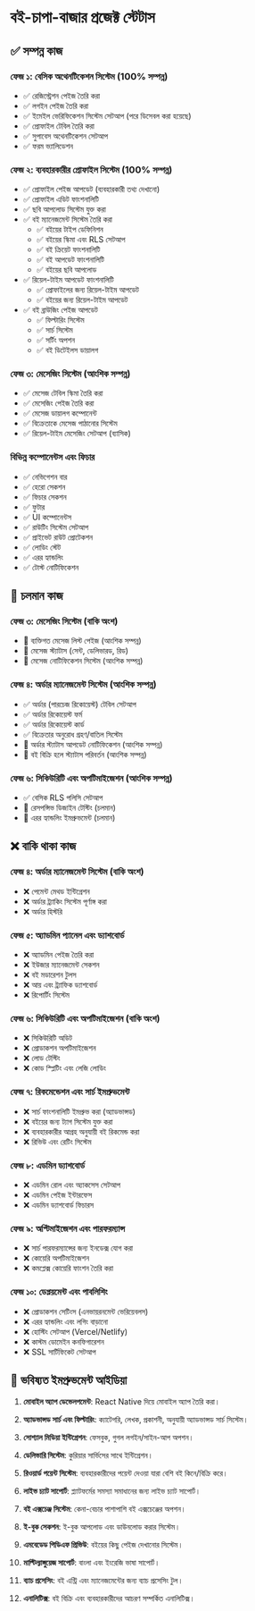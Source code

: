 # বই-চাপা-বাজার প্রজেক্ট স্টেটাস

## ✅ সম্পন্ন কাজ

### ফেজ ১: বেসিক অথেনটিকেশন সিস্টেম (100% সম্পন্ন)
- ✅ রেজিস্ট্রেশন পেইজ তৈরি করা
- ✅ লগইন পেইজ তৈরি করা
- ✅ ইমেইল ভেরিফিকেশন সিস্টেম সেটআপ (পরে ডিসেবল করা হয়েছে)
- ✅ প্রোফাইল টেবিল তৈরি করা
- ✅ সুপাবেস অথেনটিকেশন সেটআপ
- ✅ ফরম ভ্যালিডেশন

### ফেজ ২: ব্যবহারকারীর প্রোফাইল সিস্টেম (100% সম্পন্ন)
- ✅ প্রোফাইল পেইজ আপডেট (ব্যবহারকারী তথ্য দেখানো)
- ✅ প্রোফাইল এডিট ফাংশনালিটি
- ✅ ছবি আপলোড সিস্টেম যুক্ত করা
- ✅ বই ম্যানেজমেন্ট সিস্টেম তৈরি করা
  - ✅ বইয়ের টাইপ ডেফিনিশন
  - ✅ বইয়ের স্কিমা এবং RLS সেটআপ
  - ✅ বই ক্রিয়েট ফাংশনালিটি
  - ✅ বই আপডেট ফাংশনালিটি
  - ✅ বইয়ের ছবি আপলোড
- ✅ রিয়েল-টাইম আপডেট ফাংশনালিটি
  - ✅ প্রোফাইলের জন্য রিয়েল-টাইম আপডেট
  - ✅ বইয়ের জন্য রিয়েল-টাইম আপডেট
- ✅ বই ব্রাউজিং পেইজ আপডেট
  - ✅ ফিল্টারিং সিস্টেম
  - ✅ সার্চ সিস্টেম
  - ✅ সর্টিং অপশন
  - ✅ বই ডিটেইলস ডায়ালগ

### ফেজ ৩: মেসেজিং সিস্টেম (আংশিক সম্পন্ন)
- ✅ মেসেজ টেবিল স্কিমা তৈরি করা
- ✅ মেসেজিং পেইজ তৈরি করা
- ✅ মেসেজ ডায়ালগ কম্পোনেন্ট
- ✅ বিক্রেতাকে মেসেজ পাঠানোর সিস্টেম
- ✅ রিয়েল-টাইম মেসেজিং সেটআপ (ব্যাসিক)

### বিভিন্ন কম্পোনেন্টস এবং ফিচার
- ✅ নেভিগেশন বার
- ✅ হেরো সেকশন
- ✅ ফিচার সেকশন
- ✅ ফুটার
- ✅ UI কম্পোনেন্টস
- ✅ রাউটিং সিস্টেম সেটআপ
- ✅ প্রাইভেট রাউট প্রোটেকশন
- ✅ লোডিং স্টেট
- ✅ এরর হ্যান্ডলিং
- ✅ টোস্ট নোটিফিকেশন

## 🚧 চলমান কাজ

### ফেজ ৩: মেসেজিং সিস্টেম (বাকি অংশ)
- 🚧 ব্যক্তিগত মেসেজ লিস্ট পেইজ (আংশিক সম্পন্ন)
- 🚧 মেসেজ স্ট্যাটাস (সেন্ট, ডেলিভারড, রিড)
- 🚧 মেসেজ নোটিফিকেশন সিস্টেম (আংশিক সম্পন্ন)

### ফেজ ৪: অর্ডার ম্যানেজমেন্ট সিস্টেম (আংশিক সম্পন্ন)
- ✅ অর্ডার (পারচেজ রিকোয়েস্ট) টেবিল সেটআপ
- ✅ অর্ডার রিকোয়েস্ট ফর্ম
- ✅ অর্ডার রিকোয়েস্ট কার্ড
- ✅ বিক্রেতার অনুরোধ গ্রহণ/বাতিল সিস্টেম
- 🚧 অর্ডার স্ট্যাটাস আপডেট নোটিফিকেশন (আংশিক সম্পন্ন)
- 🚧 বই বিক্রি হলে স্ট্যাটাস পরিবর্তন (আংশিক সম্পন্ন)

### ফেজ ৬: সিকিউরিটি এবং অপটিমাইজেশন (আংশিক সম্পন্ন)
- ✅ বেসিক RLS পলিসি সেটআপ
- 🚧 রেসপন্সিভ ডিজাইন টেস্টিং (চলমান)
- 🚧 এরর হ্যান্ডলিং ইমপ্রুভমেন্ট (চলমান)

## ❌ বাকি থাকা কাজ

### ফেজ ৪: অর্ডার ম্যানেজমেন্ট সিস্টেম (বাকি অংশ)
- ❌ পেমেন্ট মেথড ইন্টিগ্রেশন
- ❌ অর্ডার ট্র্যাকিং সিস্টেম পূর্ণাঙ্গ করা
- ❌ অর্ডার হিস্টরি

### ফেজ ৫: অ্যাডমিন প্যানেল এবং ড্যাশবোর্ড
- ❌ অ্যাডমিন পেইজ তৈরি করা
- ❌ ইউজার ম্যানেজমেন্ট সেকশন
- ❌ বই মডারেশন টুলস
- ❌ আয় এবং ট্র্যাফিক ড্যাশবোর্ড
- ❌ রিপোর্টিং সিস্টেম

### ফেজ ৬: সিকিউরিটি এবং অপটিমাইজেশন (বাকি অংশ)
- ❌ সিকিউরিটি অডিট
- ❌ প্রোডাকশন অপটিমাইজেশন
- ❌ লোড টেস্টিং
- ❌ কোড স্প্লিটিং এবং লেজি লোডিং

### ফেজ ৭: রিকমেন্ডেশন এবং সার্চ ইমপ্রুভমেন্ট
- ❌ সার্চ ফাংশনালিটি ইমপ্রুভ করা (অ্যাডভান্সড)
- ❌ বইয়ের জন্য ট্যাগ সিস্টেম যুক্ত করা
- ❌ ব্যবহারকারীর আগ্রহ অনুযায়ী বই রিকমেন্ড করা
- ❌ রিভিউ এবং রেটিং সিস্টেম

### ফেজ ৮: এডমিন ড্যাশবোর্ড
- ❌ এডমিন রোল এবং অ্যাকসেস সেটআপ
- ❌ এডমিন পেইজ ইন্টারফেস
- ❌ এডমিন ড্যাশবোর্ড ফিচারস

### ফেজ ৯: অপ্টিমাইজেশন এবং পারফরম্যান্স
- ❌ সার্চ পারফরম্যান্সের জন্য ইনডেক্স যোগ করা
- ❌ কোয়েরি অপটিমাইজেশন
- ❌ কমপ্লেক্স কোয়েরি ফাংশন তৈরি করা

### ফেজ ১০: ডেপ্লয়মেন্ট এবং পাবলিশিং
- ❌ প্রোডাকশন সেটিংস (এনভায়রনমেন্ট ভেরিয়েবলস)
- ❌ এরর হ্যান্ডলিং এবং লগিং বাড়ানো
- ❌ হোস্টিং সেটআপ (Vercel/Netlify)
- ❌ কাস্টম ডোমেইন কনফিগারেশন
- ❌ SSL সার্টিফিকেট সেটআপ

## 🌟 ভবিষ্যত ইমপ্রুভমেন্ট আইডিয়া

1. **মোবাইল অ্যাপ ডেভেলপমেন্ট**: React Native দিয়ে মোবাইল অ্যাপ তৈরি করা।

2. **অ্যাডভান্সড সার্চ এবং ফিল্টারিং**: ক্যাটেগরি, লেখক, প্রকাশনী, অনুযায়ী অ্যাডভান্সড সার্চ সিস্টেম।

3. **সোশ্যাল মিডিয়া ইন্টিগ্রেশন**: ফেসবুক, গুগল লগইন/সাইন-আপ অপশন।

4. **ডেলিভারি সিস্টেম**: কুরিয়ার সার্ভিসের সাথে ইন্টিগ্রেশন।

5. **রিওয়ার্ড পয়েন্ট সিস্টেম**: ব্যবহারকারীদের পয়েন্ট দেওয়া যারা বেশি বই কিনে/বিক্রি করে।

6. **লাইভ চ্যাট সাপোর্ট**: প্ল্যাটফর্মের সমস্যা সমাধানের জন্য লাইভ চ্যাট সাপোর্ট।

7. **বই এক্সচেঞ্জ সিস্টেম**: কেনা-বেচার পাশাপাশি বই এক্সচেঞ্জের অপশন।

8. **ই-বুক সেকশন**: ই-বুক আপলোড এবং ডাউনলোড করার সিস্টেম।

9. **এমবেডেড পিডিএফ প্রিভিউ**: বইয়ের কিছু পেইজ দেখানোর সিস্টেম।

10. **মাল্টিল্যাঙ্গুয়েজ সাপোর্ট**: বাংলা এবং ইংরেজি ভাষা সাপোর্ট।

11. **ব্যাচ প্রসেসিং**: বই এন্ট্রি এবং ম্যানেজমেন্টের জন্য ব্যাচ প্রসেসিং টুল।

12. **এনালিটিক্স**: বই বিক্রি এবং ব্যবহারকারীদের আচরণ সম্পর্কিত এনালিটিক্স। 